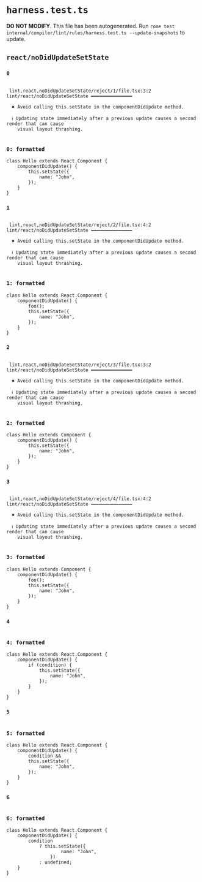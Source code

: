 # `harness.test.ts`

**DO NOT MODIFY**. This file has been autogenerated. Run `rome test internal/compiler/lint/rules/harness.test.ts --update-snapshots` to update.

## `react/noDidUpdateSetState`

### `0`

```

 lint,react,noDidUpdateSetState/reject/1/file.tsx:3:2 lint/react/noDidUpdateSetState ━━━━━━━━━━━━━━━

  ✖ Avoid calling this.setState in the componentDidUpdate method.

  ℹ Updating state immediately after a previous update causes a second render that can cause
    visual layout thrashing.


```

### `0: formatted`

```tsx
class Hello extends React.Component {
	componentDidUpdate() {
		this.setState({
			name: "John",
		});
	}
}

```

### `1`

```

 lint,react,noDidUpdateSetState/reject/2/file.tsx:4:2 lint/react/noDidUpdateSetState ━━━━━━━━━━━━━━━

  ✖ Avoid calling this.setState in the componentDidUpdate method.

  ℹ Updating state immediately after a previous update causes a second render that can cause
    visual layout thrashing.


```

### `1: formatted`

```tsx
class Hello extends React.Component {
	componentDidUpdate() {
		foo();
		this.setState({
			name: "John",
		});
	}
}

```

### `2`

```

 lint,react,noDidUpdateSetState/reject/3/file.tsx:3:2 lint/react/noDidUpdateSetState ━━━━━━━━━━━━━━━

  ✖ Avoid calling this.setState in the componentDidUpdate method.

  ℹ Updating state immediately after a previous update causes a second render that can cause
    visual layout thrashing.


```

### `2: formatted`

```tsx
class Hello extends Component {
	componentDidUpdate() {
		this.setState({
			name: "John",
		});
	}
}

```

### `3`

```

 lint,react,noDidUpdateSetState/reject/4/file.tsx:4:2 lint/react/noDidUpdateSetState ━━━━━━━━━━━━━━━

  ✖ Avoid calling this.setState in the componentDidUpdate method.

  ℹ Updating state immediately after a previous update causes a second render that can cause
    visual layout thrashing.


```

### `3: formatted`

```tsx
class Hello extends Component {
	componentDidUpdate() {
		foo();
		this.setState({
			name: "John",
		});
	}
}

```

### `4`

```

```

### `4: formatted`

```tsx
class Hello extends React.Component {
	componentDidUpdate() {
		if (condition) {
			this.setState({
				name: "John",
			});
		}
	}
}

```

### `5`

```

```

### `5: formatted`

```tsx
class Hello extends React.Component {
	componentDidUpdate() {
		condition &&
		this.setState({
			name: "John",
		});
	}
}

```

### `6`

```

```

### `6: formatted`

```tsx
class Hello extends React.Component {
	componentDidUpdate() {
		condition
			? this.setState({
					name: "John",
				})
			: undefined;
	}
}

```
